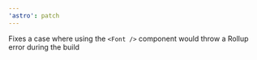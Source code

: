 ```yaml
---
'astro': patch
---
```


Fixes a case where using the `<Font />` component would throw a Rollup error during the build
